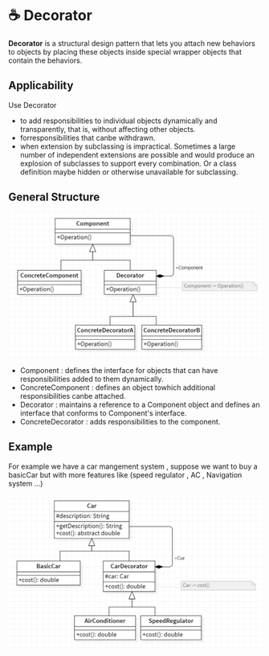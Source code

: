 # ☕ Decorator

<b>Decorator</b> is a structural design pattern that lets you attach new behaviors to objects by placing these objects inside special wrapper objects that contain the behaviors.

## Applicability

Use Decorator

- to add responsibilities to individual objects dynamically and transparently,
  that is, without affecting other objects.
- forresponsibilities that canbe withdrawn.
- when extension by subclassing is impractical. Sometimes a large number
  of independent extensions are possible and would produce an explosion of
  subclasses to support every combination. Or a class definition maybe hidden
  or otherwise unavailable for subclassing.

## General Structure

<p align="center">
  <img src="../../images/decorator.png" width="700" />
</p>

- Component : defines the interface for objects that can have responsibilities added to them dynamically.
- ConcreteComponent : defines an object towhich additional responsibilities canbe attached.
- Decorator : maintains a reference to a Component object and defines an interface that conforms to Component's interface.
- ConcreteDecorator : adds responsibilities to the component.

## Example

For example we have a car mangement system , suppose we want to buy a basicCar but with more features like (speed regulator , AC , Navigation system ...)

<p align="center">
  <img src="../../images/decorator-example.png" width="700" />
</p>
